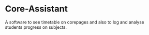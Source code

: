 # Core-Assistant
A software to see timetable on corepages and also to log and analyse students progress on subjects.
